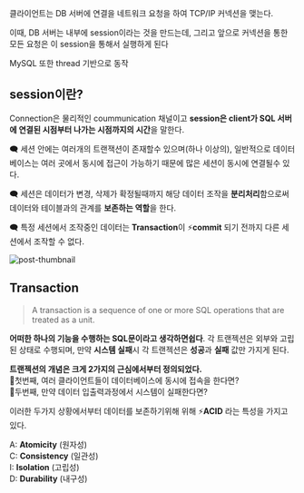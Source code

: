 클라이언트는 DB 서버에 연결을 네트워크 요청을 하여 TCP/IP 커넥션을 맺는다.

이때, DB 서버는 내부에 session이라는 것을 만드는데, 그리고 앞으로 커넥션을 통한 모든 요청은 이 session을 통해서 실행하게 된다

MySQL 또한 thread 기반으로 동작


## session이란?

Connection은 물리적인 coummunication 채널이고 **session은 client가 SQL 서버에 연결된 시점부터 나가는 시점까지의 시간**을 말한다.

🗨 세션 안에는 여러개의 트랜잭션이 존재할수 있으며(하나 이상의), 일반적으로 데이터베이스는 여러 곳에서 동시에 접근이 가능하기 때문에 많은 세션이 동시에 연결될수 있다.

🗨 세션은 데이터가 변경, 삭제가 확정될때까지 해당 데이터 조작을 **분리처리**함으로써 데이터와 테이블과의 관계를 **보존하는 역할**을 한다.

🗨 특정 세션에서 조작중인 데이터는 **Transaction**이 ⚡️**commit** 되기 전까지 다른 세션에서 조작할 수 없다.



![post-thumbnail](https://velog.velcdn.com/images/amuse/post/612c3211-0851-46b0-b097-e4e8c43f6493/Screen%20Shot%202021-01-14%20at%2012.26.39%20AM.png)




## Transaction

> A transaction is a sequence of one or more SQL operations that are treated as a unit.

**어떠한 하나의 기능을 수행하는 SQL문이라고 생각하면쉽다**. 각 트랜젝션은 외부와 고립된 상태로 수행되며, 만약 **시스템 실패**시 각 트랜젝션은 **성공**과 **실패** 값만 가지게 된다.

**트랜젝션의 개념은 크게 2가지의 근심에서부터 정의되었다.**  
🤔첫번째, 여러 클라이언트들이 데이터베이스에 동시에 접속을 한다면?  
🤔두번째, 만약 데이터 입출력과정에서 시스템이 실패한다면?

이러한 두가지 상황에서부터 데이터를 보존하기위해 위해 ⚡️**ACID** 라는 특성을 가지고 있다.

A: **Atomicity** (원자성)  
C: **Consistency** (일관성)  
I: **Isolation** (고립성)  
D: **Durability** (내구성)


